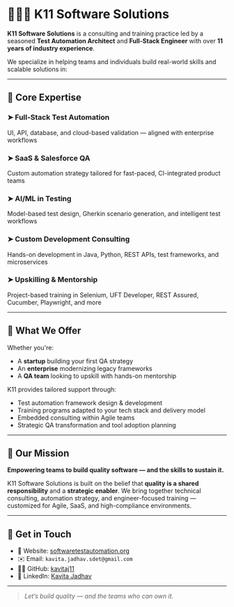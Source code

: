 # 🧱💡🧠 K11 Software Solutions

**K11 Software Solutions** is a consulting and training practice led by a seasoned **Test Automation Architect** and **Full-Stack Engineer** with over **11 years of industry experience**.

We specialize in helping teams and individuals build real-world skills and scalable solutions in:

---

## 🚀 Core Expertise

### ➤ Full-Stack Test Automation  
UI, API, database, and cloud-based validation — aligned with enterprise workflows

### ➤ SaaS & Salesforce QA  
Custom automation strategy tailored for fast-paced, CI-integrated product teams

### ➤ AI/ML in Testing  
Model-based test design, Gherkin scenario generation, and intelligent test workflows

### ➤ Custom Development Consulting  
Hands-on development in Java, Python, REST APIs, test frameworks, and microservices

### ➤ Upskilling & Mentorship  
Project-based training in Selenium, UFT Developer, REST Assured, Cucumber, Playwright, and more

---

## 🧩 What We Offer

Whether you're:
- A **startup** building your first QA strategy  
- An **enterprise** modernizing legacy frameworks  
- A **QA team** looking to upskill with hands-on mentorship  

K11 provides tailored support through:
- Test automation framework design & development  
- Training programs adapted to your tech stack and delivery model  
- Embedded consulting within Agile teams  
- Strategic QA transformation and tool adoption planning

---

## 🎯 Our Mission

**Empowering teams to build quality software — and the skills to sustain it.**

K11 Software Solutions is built on the belief that **quality is a shared responsibility** and a **strategic enabler**. We bring together technical consulting, automation strategy, and engineer-focused training — customized for Agile, SaaS, and high-compliance environments.

---

## 🔗 Get in Touch

- 🔗 Website: [softwaretestautomation.org](https://www.softwaretestautomation.org/)  
- ✉️ Email: `kavita.jadhav.sdet@gmail.com`  
- 🧑‍💻 GitHub: [kavitaj11](https://github.com/kavitaj11)  
- 💼 LinkedIn: [Kavita Jadhav](https://www.linkedin.com/in/kavita-jadhav-tech/)

---

> _Let’s build quality — and the teams who can own it._

